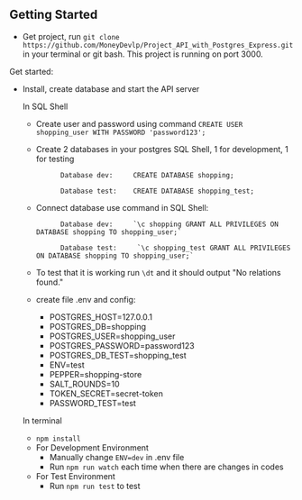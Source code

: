 ## Getting Started

- Get project, run `git clone https://github.com/MoneyDevlp/Project_API_with_Postgres_Express.git` in your terminal or git bash. This project is running on port 3000.

Get started:

- Install, create database and start the API server

  In SQL Shell

  - Create user and password using command `CREATE USER shopping_user WITH PASSWORD 'password123';`
  
  - Create 2 databases in your postgres SQL Shell, 1 for development, 1 for testing
      
              Database dev:     CREATE DATABASE shopping;
        
              Database test:    CREATE DATABASE shopping_test;
              
  - Connect database use command in SQL Shell:
  
              Database dev:     `\c shopping GRANT ALL PRIVILEGES ON DATABASE shopping TO shopping_user;`
 
              Database test:     `\c shopping_test GRANT ALL PRIVILEGES ON DATABASE shopping TO shopping_user;`
  
  - To test that it is working run `\dt` and it should output "No relations found."
  
  - create file .env and config:
  
     - POSTGRES_HOST=127.0.0.1
     - POSTGRES_DB=shopping
     - POSTGRES_USER=shopping_user
     - POSTGRES_PASSWORD=password123
     - POSTGRES_DB_TEST=shopping_test
     - ENV=test
     - PEPPER=shopping-store
     - SALT_ROUNDS=10
     - TOKEN_SECRET=secret-token
     - PASSWORD_TEST=test

  In terminal

  - `npm install`
  - For Development Environment
    - Manually change `ENV=dev` in .env file
    - Run `npm run watch` each time when there are changes in codes
  - For Test Environment
    - Run `npm run test` to test
